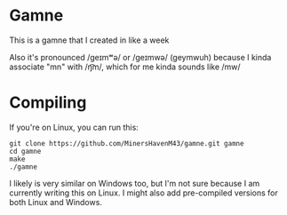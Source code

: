 # Gamne
This is a gamne that I created in like a week

Also it's pronounced /geɪmʷə/ or /geɪmwə/ (geymwuh) because I kinda associate "mn" with /ŋ͡m/, which for me kinda sounds like /mw/

# Compiling
If you're on Linux, you can run this:
```
git clone https://github.com/MinersHavenM43/gamne.git gamne
cd gamne
make
./gamne
```
I likely is very similar on Windows too, but I'm not sure because I am currently writing this on Linux.
I might also add pre-compiled versions for both Linux and Windows.
